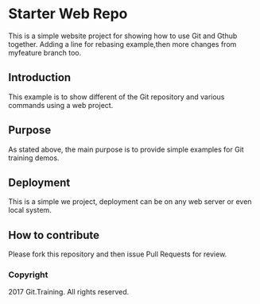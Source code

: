 # Starter Web Repo

This is a simple website project for showing how to use Git and Gthub together.
Adding a line for rebasing example,then more changes from myfeature branch too.

## Introduction

This example is to show different of the Git repository and various commands using a web project.

## Purpose

As stated above, the main purpose is to provide simple examples for Git training demos.
## Deployment

This is a simple we project, deployment can be on any web server or even local system.

## How to contribute

Please fork this repository and then issue Pull Requests for review.

### Copyright

2017 Git.Training. All rights reserved.
